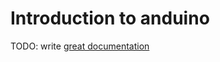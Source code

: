# Introduction to anduino

TODO: write [great documentation](http://jacobian.org/writing/what-to-write/)
